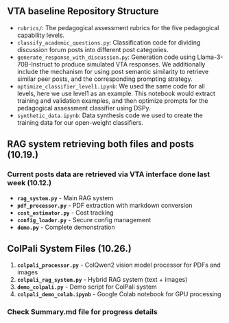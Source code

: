 ## VTA baseline Repository Structure
- `rubrics/`: The pedagogical assessment rubrics for the five pedagogical capability levels.
- `classify_academic_questions.py`: Classification code for dividing discussion forum posts into different post categories.
- `generate_response_with_discussion.py`: Generation code using Llama-3-70B-Instruct to produce simulated VTA responses. We additionally include the mechanism for using post semantic similarity to retrieve similar peer posts, and the corresponding prompting strategy.
- `optimize_classifier_level1.ipynb`: We used the same code for all levels, here we use level1 as an example. This notebook would extract training and validation examples, and then optimize prompts for the pedagogical assessment classifier using DSPy.
- `synthetic_data.ipynb`: Data synthesis code we used to create the training data for our open-weight classifiers.

## RAG system retrieving both files and posts (10.19.)
### Current posts data are retrieved via VTA interface done last week (10.12.)
- **`rag_system.py`** - Main RAG system
- **`pdf_processor.py`** - PDF extraction with markdown conversion
- **`cost_estimator.py`** - Cost tracking
- **`config_loader.py`** - Secure config management
- **`demo.py`** - Complete demonstration

## ColPali System Files (10.26.)

1. **`colpali_processor.py`** - ColQwen2 vision model processor for PDFs and images
2. **`colpali_rag_system.py`** - Hybrid RAG system (text + images)
3. **`demo_colpali.py`** - Demo script for ColPali system
4. **`colpali_demo_colab.ipynb`** - Google Colab notebook for GPU processing

### Check Summary.md file for progress details
